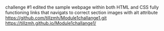 challenge #1
edited the sample webpage within both HTML and CSS
fully functioning links that navigats to correct section
images with alt attribute  
https://github.com/tillzmh/Module1challange1.git
https://tillzmh.github.io/Module1challange1/
